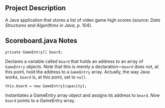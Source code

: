 ## Project Description
A Java application that stores a list of video game high scores (source: <cite>Data Structures and Algorithms in Java</cite>, p. 104).
## Scoreboard.java Notes
`private GameEntry[] board;`

Declares a variable called `board` that holds an address to an array of `GameEntry` objects. Note that this is merely a declaration&mdash;`board` does not, at this point, hold the address to a `GameEntry` array. Actually, the way Java works, `board` is, at this point, set to `null`.

`this.board = new GameEntry[capacity];`

Instantiates a GameEntry array object and assigns its address to `board`. *Now* `board` points to a GameEntry array.




